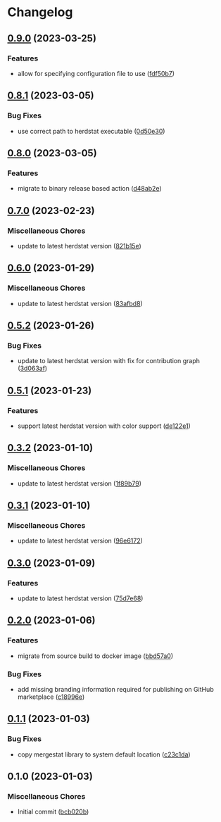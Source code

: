 # Changelog

## [0.9.0](https://github.com/herdstat/herdstat-action/compare/v0.8.1...v0.9.0) (2023-03-25)


### Features

* allow for specifying configuration file to use ([fdf50b7](https://github.com/herdstat/herdstat-action/commit/fdf50b795a71fe19e38d5896a08f26fe8001847f))

## [0.8.1](https://github.com/herdstat/herdstat-action/compare/v0.8.0...v0.8.1) (2023-03-05)


### Bug Fixes

* use correct path to herdstat executable ([0d50e30](https://github.com/herdstat/herdstat-action/commit/0d50e301becc61811c765dfd3079b80dd4af6df2))

## [0.8.0](https://github.com/herdstat/herdstat-action/compare/v0.7.0...v0.8.0) (2023-03-05)


### Features

* migrate to binary release based action ([d48ab2e](https://github.com/herdstat/herdstat-action/commit/d48ab2e8b49bf365c56b0a9299a5bdfb3eefb046))

## [0.7.0](https://github.com/herdstat/herdstat-action/compare/v0.6.0...v0.7.0) (2023-02-23)


### Miscellaneous Chores

* update to latest herdstat version ([821b15e](https://github.com/herdstat/herdstat-action/commit/821b15e66c1b933a32f012f8c2e7d2164cd7aa13))

## [0.6.0](https://github.com/herdstat/herdstat-action/compare/v0.5.2...v0.6.0) (2023-01-29)


### Miscellaneous Chores

* update to latest herdstat version ([83afbd8](https://github.com/herdstat/herdstat-action/commit/83afbd8b03aeb98459546d794bf496df98a7c21d))

## [0.5.2](https://github.com/herdstat/herdstat-action/compare/v0.5.1...v0.5.2) (2023-01-26)


### Bug Fixes

* update to latest herdstat version with fix for contribution graph ([3d063af](https://github.com/herdstat/herdstat-action/commit/3d063af5ef7565b33db5ca067525817a3531814e))

## [0.5.1](https://github.com/herdstat/herdstat-action/compare/v0.3.2...v0.5.1) (2023-01-23)


### Features

* support latest herdstat version with color support ([de122e1](https://github.com/herdstat/herdstat-action/commit/de122e198f858b343db88c7f0f6f70ed0e6398db))

## [0.3.2](https://github.com/herdstat/herdstat-action/compare/v0.3.1...v0.3.2) (2023-01-10)


### Miscellaneous Chores

* update to latest herdstat version ([1f89b79](https://github.com/herdstat/herdstat-action/commit/1f89b79f10a7d2b1f385810adb11c67ee8e8616e))

## [0.3.1](https://github.com/herdstat/herdstat-action/compare/v0.3.0...v0.3.1) (2023-01-10)


### Miscellaneous Chores

* update to latest herdstat version ([96e6172](https://github.com/herdstat/herdstat-action/commit/96e61727c2e9ea6dceb6f454d1f61f56afedad50))

## [0.3.0](https://github.com/herdstat/herdstat-action/compare/v0.2.0...v0.3.0) (2023-01-09)


### Features

* update to latest herdstat version ([75d7e68](https://github.com/herdstat/herdstat-action/commit/75d7e68a4556d6c17615e72e70217df7534fea96))

## [0.2.0](https://github.com/herdstat/herdstat-action/compare/v0.1.1...v0.2.0) (2023-01-06)


### Features

* migrate from source build to docker image ([bbd57a0](https://github.com/herdstat/herdstat-action/commit/bbd57a007a6e1312c82f13739f8e96f7cd8c7f6d))


### Bug Fixes

* add missing branding information required for publishing on GitHub marketplace ([c18996e](https://github.com/herdstat/herdstat-action/commit/c18996eaab08285e0367667dee66be9dc0e7dbd2))

## [0.1.1](https://github.com/herdstat/herdstat-action/compare/v0.1.0...v0.1.1) (2023-01-03)


### Bug Fixes

* copy mergestat library to system default location ([c23c1da](https://github.com/herdstat/herdstat-action/commit/c23c1da441eed5c437807b70a62d35db06fb4392))

## 0.1.0 (2023-01-03)


### Miscellaneous Chores

* Initial commit ([bcb020b](https://github.com/herdstat/herdstat-action/commit/bcb020b871ee32f82526c7e9a012a47bce38ac39))
